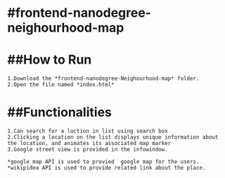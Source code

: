 #frontend-nanodegree-neighourhood-map
=========================================

##How to Run
=============

    1.Download the *frontend-nanodegree-Neighourhood-map* folder.
    2.Open the file named *index.html*

##Functionalities
=================

    1.Can search for a loction in list using search box
    2.Clicking a location on the list displays unique information about the location, and animates its associated map marker
    3.Google street view is provided in the infowindow.

    *google map API is used to provied  google map for the users.
    *wikipidea API is used to provide related link about the place.


